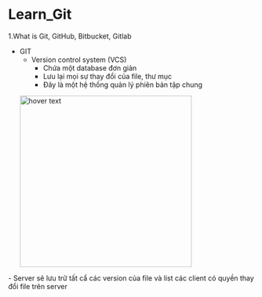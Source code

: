 # Learn_Git
1.What is Git, GitHub, Bitbucket, Gitlab
- GIT
	- Version control system (VCS) 
		- Chứa một database đơn giản
		- Lưu lại mọi sự thay đổi của file, thư mục
		- Đây là một hệ thống quản lý phiên bản tập chung
		<p align="center">
  <img src="https://images.viblo.asia/full/cd075a32-c136-4b45-a72a-73be8d361b0d.png" width="350" title="hover text">
</p>
		- Server sẽ lưu trữ tất cẩ các version của file và list các client có quyền thay đổi file trên server

